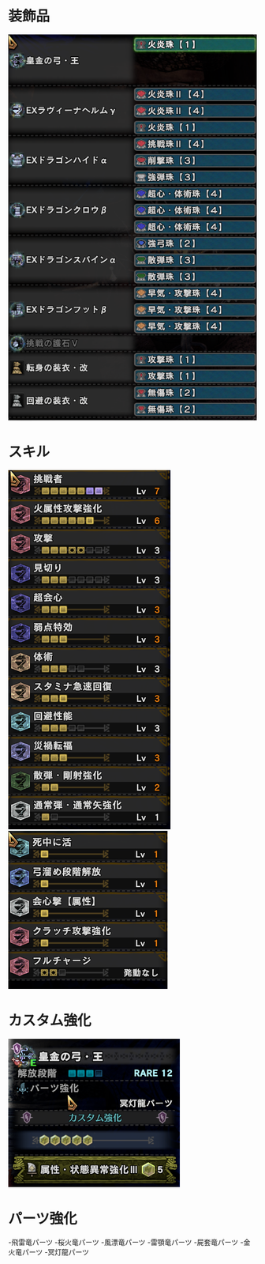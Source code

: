 # 装飾品
!["画像が読み込まれてないよ"](/images/14_1_1_jewels.png)

# スキル
!["画像が読み込まれてないよ"](/images/14_1_1_skill_1.png) !["画像が読み込まれてないよ"](/images/14_1_1_skill_2.png)

# カスタム強化
!["画像が読み込まれてないよ"](/images/14_1_1_augmentation.png)

# パーツ強化
-飛雷竜パーツ
-桜火竜パーツ
-風漂竜パーツ
-雷顎竜パーツ
-屍套竜パーツ
-金火竜パーツ
-冥灯龍パーツ
